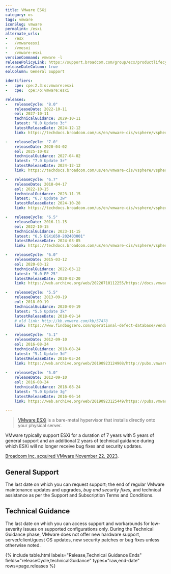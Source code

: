 ```yaml
---
title: VMware ESXi
category: os
tags: vmware
iconSlug: vmware
permalink: /esxi
alternate_urls:
-   /esx
-   /vmwareesxi
-   /vmesxi
-   /vmware-esxi
versionCommand: vmware -l
releasePolicyLink: https://support.broadcom.com/group/ecx/productlifecycle
releaseDateColumn: true
eolColumn: General Support

identifiers:
-   cpe: cpe:2.3:o:vmware:esxi
-   cpe:  cpe:/o:vmware:esxi

releases:
-   releaseCycle: "8.0"
    releaseDate: 2022-10-11
    eol: 2027-10-11
    technicalGuidance: 2029-10-11
    latest: "8.0 Update 3c"
    latestReleaseDate: 2024-12-12
    link: https://techdocs.broadcom.com/us/en/vmware-cis/vsphere/vsphere/8-0/release-notes/esxi-update-and-patch-release-notes/vsphere-esxi-80d-release-notes.html

-   releaseCycle: "7.0"
    releaseDate: 2020-04-02
    eol: 2025-10-02
    technicalGuidance: 2027-04-02
    latest: "7.0 Update 3r"
    latestReleaseDate: 2024-12-12
    link: https://techdocs.broadcom.com/us/en/vmware-cis/vsphere/vsphere/7-0/release-notes/esxi-update-and-patch-release-notes/vsphere-esxi-70u3r-release-notes.html

-   releaseCycle: "6.7"
    releaseDate: 2018-04-17
    eol: 2022-10-15
    technicalGuidance: 2023-11-15
    latest: "6.7 Update 3w"
    latestReleaseDate: 2024-10-28
    link: https://techdocs.broadcom.com/us/en/vmware-cis/vsphere/vsphere/6-7/release-notes/vcenter-server-update-and-patch-releases.html

-   releaseCycle: "6.5"
    releaseDate: 2016-11-15
    eol: 2022-10-15
    technicalGuidance: 2023-11-15
    latest: "6.5 ESXi650-202403001"
    latestReleaseDate: 2024-03-05
    link: https://techdocs.broadcom.com/us/en/vmware-cis/vsphere/vsphere/6-5/release-notes.html

-   releaseCycle: "6.0"
    releaseDate: 2015-03-12
    eol: 2020-03-12
    technicalGuidance: 2022-03-12
    latest: "6.0 EP 25"
    latestReleaseDate: 2020-02-20
    link: https://web.archive.org/web/20220710112255/https://docs.vmware.com/en/VMware-vSphere/6.0/rn/esxi600-202002001.html

-   releaseCycle: "5.5"
    releaseDate: 2013-09-19
    eol: 2018-09-19
    technicalGuidance: 2020-09-19
    latest: "5.5 Update 3k"
    latestReleaseDate: 2018-09-14
    # old link: http://kb.vmware.com/kb/57478
    link: https://www.findbugzero.com/operational-defect-database/vendors/vmware/defects/57478

-   releaseCycle: "5.1"
    releaseDate: 2012-09-10
    eol: 2016-08-24
    technicalGuidance: 2018-08-24
    latest: "5.1 Update 3d"
    latestReleaseDate: 2016-05-24
    link: https://web.archive.org/web/20190923124908/http://pubs.vmware.com/Release_Notes/en/vsphere/51/vsphere-vcenter-server-51u3d-release-notes.html
    
-   releaseCycle: "5.0"
    releaseDate: 2012-09-10
    eol: 2016-08-24
    technicalGuidance: 2018-08-24
    latest: "5.0 Update 3g"
    latestReleaseDate: 2016-06-14
    link: https://web.archive.org/web/20190923125449/https://pubs.vmware.com/Release_Notes/en/vsphere/50/vsp_vc50_u3g_rel_notes.html

---
```


> [VMware ESXi](https://www.vmware.com/products/esxi-and-esx.html) is a bare-metal hypervisor that
> installs directly onto your physical server.

VMware typically support ESXi for a duration of 7 years with 5 years of general support and an
additional 2 years of technical guidance during which ESXi will no longer receive bug fixes and
security updates.

[Broadcom Inc. acquired VMware November 22, 2023](https://investors.broadcom.com/news-releases/news-release-details/broadcom-completes-acquisition-vmware).

## General Support

The last date on which you can request support; the end of regular VMware maintenance updates and
upgrades, _bug and security fixes,_ and technical assistance as per the Support and Subscription
Terms and Conditions.

## Technical Guidance

The last date on which you can access support and workarounds for low-severity issues on supported
configurations only. During the Technical Guidance phase, VMware does not offer new hardware
support, server/client/guest OS updates, new security patches or bug fixes unless otherwise noted.

{% include table.html
labels="Release,Technical Guidance Ends"
fields="releaseCycle,technicalGuidance"
types="raw,end-date"
rows=page.releases %}
